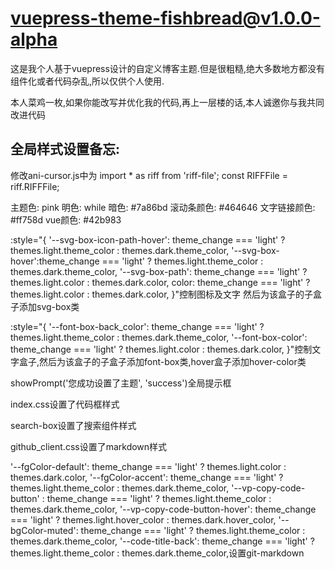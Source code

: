 # vuepress-theme-fishbread@v1.0.0-alpha

这是我个人基于vuepress设计的自定义博客主题.但是很粗糙,绝大多数地方都没有组件化或者代码杂乱,所以仅供个人使用.

本人菜鸡一枚,如果你能改写并优化我的代码,再上一层楼的话,本人诚邀你与我共同改进代码

## 全局样式设置备忘:

修改ani-cursor.js中为
import * as riff from 'riff-file';
const RIFFFile = riff.RIFFFile;

主题色: pink
明色: while
暗色: #7a86bd
滚动条颜色: #464646
文字链接颜色: #ff758d
vue颜色: #42b983

:style="{
'--svg-box-icon-path-hover': theme_change === 'light' ? themes.light.theme_color : themes.dark.theme_color,
'--svg-box-hover':theme_change === 'light' ? themes.light.theme_color : themes.dark.theme_color,
'--svg-box-path': theme_change === 'light' ? themes.light.color : themes.dark.color,
color: theme_change === 'light' ? themes.light.color : themes.dark.color,
}"控制图标及文字 然后为该盒子的子盒子添加svg-box类

:style="{
'--font-box-back_color': theme_change === 'light' ? themes.light.theme_color : themes.dark.theme_color,
'--font-box-color': theme_change === 'light' ? themes.light.color : themes.dark.color,
}"控制文字盒子,然后为该盒子的子盒子添加font-box类,hover盒子添加hover-color类

showPrompt('您成功设置了主题', 'success')全局提示框

index.css设置了代码框样式

search-box设置了搜索组件样式

github_client.css设置了markdown样式

'--fgColor-default': theme_change === 'light' ? themes.light.color : themes.dark.color,
'--fgColor-accent': theme_change === 'light' ? themes.light.theme_color : themes.dark.theme_color,
'--vp-copy-code-button' : theme_change === 'light' ? themes.light.theme_color : themes.dark.theme_color,
'--vp-copy-code-button-hover':  theme_change === 'light' ? themes.light.hover_color : themes.dark.hover_color,
'--bgColor-muted': theme_change === 'light' ? themes.light.theme_color : themes.dark.theme_color,
'--code-title-back': theme_change === 'light' ? themes.light.theme_color : themes.dark.theme_color,设置git-markdown
